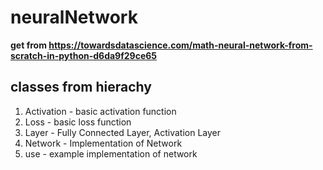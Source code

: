 # neuralNetwork
**get from https://towardsdatascience.com/math-neural-network-from-scratch-in-python-d6da9f29ce65**
<lr>
## classes from hierachy
1. Activation - basic activation function
2. Loss - basic loss function
3. Layer - Fully Connected Layer, Activation Layer
4. Network - Implementation of Network
5. use - example implementation of network
